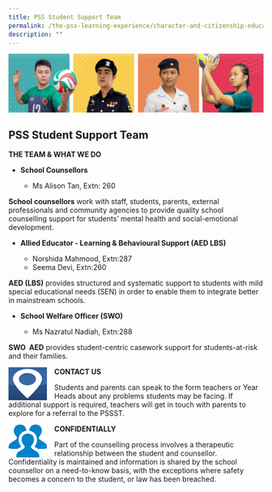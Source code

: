 ```yaml
---
title: PSS Student Support Team
permalink: /the-pss-learning-experience/character-and-citizenship-education/pss-student-support-team/
description: ""
---
```


![](/images/Our%20School/subbanner.jpg)

## PSS Student Support Team

**THE TEAM & WHAT WE DO**

  

*   **School Counsellors**

    *   Ms Alison Tan, Extn: 260

**School counsellors** work with staff, students, parents, external professionals and community agencies to provide quality school counselling support for students’ mental health and social-emotional development.

  

*   **Allied Educator - Learning & Behavioural Support (AED LBS)**

    *   Norshida Mahmood, Extn:287
    *   Seema Devi, Extn:260

**AED (LBS)** provides structured and systematic support to students with mild special educational needs (SEN) in order to enable them to integrate better in mainstream schools.

  

*   **School Welfare Officer (SWO)**

    *   Ms Nazratul Nadiah, Extn:288

**SWO  AED** provides student-centric casework support for students-at-risk and their families.


<img src="/images/CCE/PSS%20Student%20Support%20Team/Contact%20Us.png"  
     style="width:15%;margin-right:15px;" align = "left">
		 
**CONTACT US**
		 
Students and parents can speak to the form teachers or Year Heads about any problems students may be facing. If additional support is required, teachers will get in touch with parents to explore for a referral to the PSSST.

<img src="/images/CCE/PSS%20Student%20Support%20Team/Confidentiality.png"  
     style="width:15%;margin-right:15px;" align = "left">
**CONFIDENTIALLY**

Part of the counselling process involves a therapeutic relationship between the student and counsellor. Confidentiality is maintained and information is shared by the school counsellor on a need-to-know basis, with the exceptions where safety becomes a concern to the student, or law has been breached.
		 